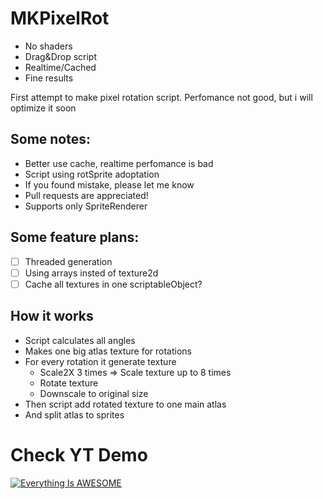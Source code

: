 # MKPixelRot
- No shaders
- Drag&Drop script
- Realtime/Cached
- Fine results

First attempt to make pixel rotation script. Perfomance not good, but i will optimize it soon

## Some notes:
- Better use cache, realtime perfomance is bad
- Script using rotSprite adoptation 
- If you found mistake, please let me know
- Pull requests are appreciated!
- Supports only SpriteRenderer

## Some feature plans:
- [ ] Threaded generation
- [ ] Using arrays insted of texture2d
- [ ] Cache all textures in one scriptableObject? 
      
## How it works
- Script calculates all angles
- Makes one big atlas texture for rotations
- For every rotation it generate texture
  - Scale2X 3 times => Scale texture up to 8 times
  - Rotate texture
  - Downscale to original size
- Then script add rotated texture to one main atlas
- And split atlas to sprites


# Check YT Demo

[![Everything Is AWESOME](https://i.imgur.com/emlDe7J.png)](https://www.youtube.com/watch?v=l8ct4Z0CiEw "Check demo video")
